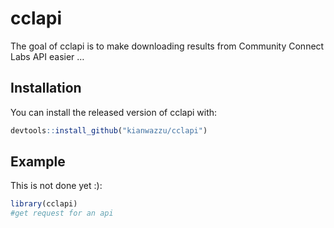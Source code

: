 
<!-- README.md is generated from README.Rmd. Please edit that file -->

# cclapi

<!-- badges: start -->
<!-- badges: end -->

The goal of cclapi is to make downloading results from Community Connect
Labs API easier …

## Installation

You can install the released version of cclapi with:

``` r
devtools::install_github("kianwazzu/cclapi")
```

## Example

This is not done yet :):

``` r
library(cclapi)
#get request for an api
```
